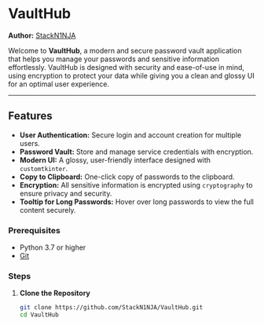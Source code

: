 # VaultHub

**Author:** [StackN1NJA](https://github.com/StackN1NJA)

Welcome to **VaultHub**, a modern and secure password vault application that helps you manage your passwords and sensitive information effortlessly. VaultHub is designed with security and ease-of-use in mind, using encryption to protect your data while giving you a clean and glossy UI for an optimal user experience.

---

## Features

- **User Authentication:** Secure login and account creation for multiple users.
- **Password Vault:** Store and manage service credentials with encryption.
- **Modern UI:** A glossy, user-friendly interface designed with `customtkinter`.
- **Copy to Clipboard:** One-click copy of passwords to the clipboard.
- **Encryption:** All sensitive information is encrypted using `cryptography` to ensure privacy and security.
- **Tooltip for Long Passwords:** Hover over long passwords to view the full content securely.

### Prerequisites

- Python 3.7 or higher
- [Git](https://git-scm.com/downloads)

### Steps

1. **Clone the Repository**
   ```bash
   git clone https://github.com/StackN1NJA/VaultHub.git
   cd VaultHub
